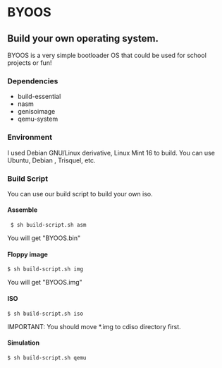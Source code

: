 # BYOOS
## Build your own operating system.
BYOOS is a very simple bootloader OS that could be used for school projects or fun!

### Dependencies

* build-essential
* nasm
* genisoimage
* qemu-system

### Environment

I used Debian GNU/Linux derivative, Linux Mint 16 to build. You can use Ubuntu, Debian , Trisquel, etc.

### Build Script
You can use our build script to build your own iso. 

#### Assemble

`` 
 	$ sh build-script.sh asm
``

You will get "BYOOS.bin"

#### Floppy image
``
 	$ sh build-script.sh img
``

You will get "BYOOS.img"

#### ISO

``
    $ sh build-script.sh iso
``

IMPORTANT: You should move *.img to cdiso directory first. 

#### Simulation
``
    $ sh build-script.sh qemu
``

